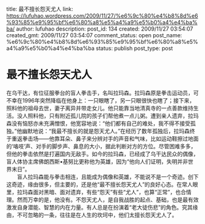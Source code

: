 title: 最不擅长怨天尤人
link: https://lufuhao.wordpress.com/2009/11/27/%e6%9c%80%e4%b8%8d%e6%93%85%e9%95%bf%e6%80%a8%e5%a4%a9%e5%b0%a4%e4%ba%ba/
author: lufuhao
description: 
post_id: 134
created: 2009/11/27 03:54:07
created_gmt: 2009/11/27 03:54:07
comment_status: open
post_name: %e6%9c%80%e4%b8%8d%e6%93%85%e9%95%bf%e6%80%a8%e5%a4%a9%e5%b0%a4%e4%ba%ba
status: publish
post_type: post

# 最不擅长怨天尤人

在乌干达，有位征服拳台的盲人拳击手，名叫拉玛森。拉玛森原是拳击运动员，可不幸在1996年突然降临在他身上：一只眼瞎了，另一只眼很快也瞎了；接下来，照料他的祖母去世，妻子离异并带走女儿。他只能靠当地清真寺的一点善款维持生活。没人照料他，只有附近孤儿院的孩子们帮他煮一点儿粥。遭到亲人遗弃，拉玛森没有恼怒亦未充满憎恨，他宽容地说：“他们都有自己的难处，我不得不接受孤独。”他幽默地说：“我最不擅长的就是怨天尤人。”在经历了数年孤独后，拉玛森终于重返拳击场——他靠耳朵、鼻子来分辨对手的声音和气味，比如运动鞋擦过地面的‘咯吱’声、对手的脚步声、鼻息的大小，据此判断对方的方位。尽管困难多多，但他的拳击依然是打遍国内无敌手。如今的拉玛森，已经成了乌干达民众的偶像，盲人体协主席佛朗西斯•基努比更称他为英雄，因为“他向人们证明，失明并非世界末日”。  
　　盲人拉玛森能与拳击相连，且能成为偶像和英雄，不能说不是一个奇迹。创下这奇迹，缘由很多，但主要的，还是他“最不擅长怨天尤人”的良好心态。在常人眼里，拉玛森面对黑暗、面对遗弃，有些“怨天”有些“尤人”，也算“正常”，也合情理。然而万幸的是，他没有。不怨天尤人，是自我战胜的起点、基础，也是最有效激发自身潜能、智慧的内在力量。有人总是在扮演着“老大徒伤悲”的角色。究其缘由，不可忽略的一条，往往是在人生的坎坷中，他们太擅长怨天尤人了。